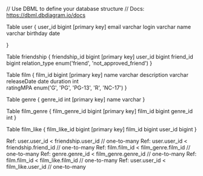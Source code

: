 // Use DBML to define your database structure
// Docs: https://dbml.dbdiagram.io/docs


Table user {
user_id bigint [primary key]
email varchar
login varchar
name varchar
birthday date


}

Table friendship {
friendship_id bigint [primary key]
user_id bigint
friend_id bigint
relation_type enum('friend', 'not_approved_friend')
}

Table film {
film_id bigint [primary key]
name varchar
description varchar
releaseDate date
duration int  
ratingMPA enum('G', 'PG', 'PG-13',
'R', 'NC-17')
}

Table genre {
genre_id int [primary key]
name varchar
}

Table film_genre {
film_genre_id bigint [primary key]
film_id bigint
genre_id int
}

Table film_like {
film_like_id bigint [primary key]
film_id bigint
user_id bigint
}

Ref: user.user_id < friendship.user_id // one-to-many
Ref: user.user_id < friendship.friend_id // one-to-many
Ref: film.film_id < film_genre.film_id // one-to-many
Ref: genre.genre_id < film_genre.genre_id // one-to-many
Ref: film.film_id < film_like.film_id // one-to-many
Ref: user.user_id < film_like.user_id // one-to-many




